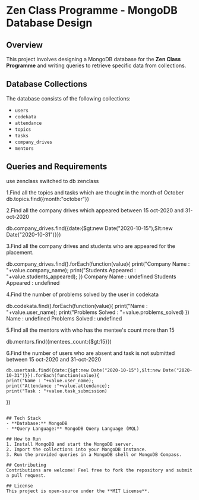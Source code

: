 # Zen Class Programme - MongoDB Database Design

## Overview
This project involves designing a MongoDB database for the **Zen Class Programme** and writing queries to retrieve specific data from collections.

## Database Collections
The database consists of the following collections:
- `users`
- `codekata`
- `attendance`
- `topics`
- `tasks`
- `company_drives`
- `mentors`

## Queries and Requirements

use zenclass
switched to db zenclass

1.Find all the topics and tasks which are thought in the month of October
db.topics.find({month:"october"})

2.Find all the company drives which appeared between 15 oct-2020 and 31-oct-2020

db.company_drives.find({date:{$gt:new Date("2020-10-15"),$lt:new Date("2020-10-31")}})


3.Find all the company drives and students who are appeared for the placement.

db.company_drives.find().forEach(function(value){
    print("Company Name : "+value.company_name);
    print("Students Appeared : "+value.students_appeared);
})
Company Name : undefined
Students Appeared : undefined

4.Find the number of problems solved by the user in codekata

db.codekata.find().forEach(function(value){
    print("Name : "+value.user_name);
    print("Problems Solved : "+value.problems_solved)
})
Name : undefined
Problems Solved : undefined


5.Find all the mentors with who has the mentee's count more than 15

db.mentors.find({mentees_count:{$gt:15}})

6.Find the number of users who are absent and task is not submitted  between 15 oct-2020 and 31-oct-2020

    db.usertask.find({date:{$gt:new Date("2020-10-15"),$lt:new Date("2020-10-31")}}).forEach(function(value){
    print("Name : "+value.user_name);
    print("Attendance :"+value.attendance);
    print("Task : "+value.task_submission)
})
```

## Tech Stack
- **Database:** MongoDB
- **Query Language:** MongoDB Query Language (MQL)

## How to Run
1. Install MongoDB and start the MongoDB server.
2. Import the collections into your MongoDB instance.
3. Run the provided queries in a MongoDB shell or MongoDB Compass.

## Contributing
Contributions are welcome! Feel free to fork the repository and submit a pull request.

## License
This project is open-source under the **MIT License**.

